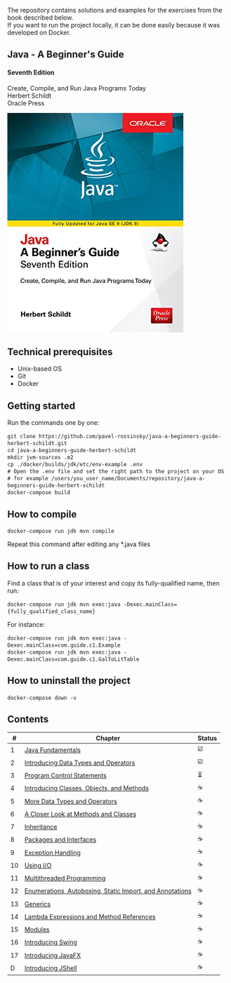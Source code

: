 The repository contains solutions and examples for the exercises from the book described below.\
If you want to run the project locally, it can be done easily because it was developed on Docker.

## Java - A Beginner's Guide
#### Seventh Edition

Create, Compile, and Run Java Programs Today\
Herbert Schildt\
Oracle Press

![Java - A Beginner's Guide Herbert Schildt](./java-beginners-guide.jpg)
## Technical prerequisites
- Unix-based OS
- Git
- Docker

## Getting started
Run the commands one by one:
```shell
git clone https://github.com/pavel-rossinsky/java-a-beginners-guide-herbert-schildt.git
cd java-a-beginners-guide-herbert-schildt
mkdir jvm-sources .m2
cp ./docker/builds/jdk/etc/env-example .env
# Open the .env file and set the right path to the project on your OS
# for example /users/you_user_name/Documents/repository/java-a-beginners-guide-herbert-schildt
docker-compose build
```
## How to compile
```
docker-compose run jdk mvn compile
```
Repeat this command after editing any *.java files
## How to run a class
Find a class that is of your interest and copy its fully-qualified name, then run:
```shell
docker-compose run jdk mvn exec:java -Dexec.mainClass={fully_qualified_class_name}
```
For instance:
```shell
docker-compose run jdk mvn exec:java -Dexec.mainClass=com.guide.c1.Example
docker-compose run jdk mvn exec:java -Dexec.mainClass=com.guide.c1.GalToLitTable
```
## How to uninstall the project
```shell script
docker-compose down -v
```

## Contents

| # | Chapter | Status |
| --- | --- | --- | 
| 1 | [Java Fundamentals](./src/main/java/com/guide/c1) | :ballot_box_with_check: |
| 2 | [Introducing Data Types and Operators](./src/main/java/com/guide/c2) | :ballot_box_with_check: |
| 3 | [Program Control Statements](./src/main/java/com/guide/c3) | :hourglass_flowing_sand: |
| 4 | [Introducing Classes, Objects, and Methods](./src/main/java/com/guide/c4) | :coffee: |
| 5 | [More Data Types and Operators](./src/main/java/com/guide/c5) | :coffee: |
| 6 | [A Closer Look at Methods and Classes](./src/main/java/com/guide/c6) | :coffee: |
| 7 | [Inheritance](./src/main/java/com/guide/c7) | :coffee: |
| 8 | [Packages and Interfaces](./src/main/java/com/guide/c8) | :coffee: |
| 9 | [Exception Handling](./src/main/java/com/guide/c9) | :coffee: |
| 10 | [Using I/O](./src/main/java/com/guide/c10) | :coffee: |
| 11 | [Multithreaded Programming](./src/main/java/com/guide/c11) | :coffee: |
| 12 | [Enumerations, Autoboxing, Static Import, and Annotations](./src/main/java/com/guide/c12) | :coffee: |
| 13 | [Generics](./src/main/java/com/guide/c13) | :coffee: |
| 14 | [Lambda Expressions and Method References](./src/main/java/com/guide/c14) | :coffee: |
| 15 | [Modules](./src/main/java/com/guide/c15) | :coffee: |
| 16 | [Introducing Swing](./src/main/java/com/guide/c16) | :coffee: |
| 17 | [Introducing JavaFX](./src/main/java/com/guide/c17) | :coffee: |
| D | [Introducing JShell](./src/main/java/com/guide/D) | :coffee: |

